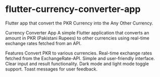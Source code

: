 # flutter-currency-converter-app
Flutter app that convert the PKR Currency into the Any Other Currency.

Currency Converter App
A simple Flutter application that converts an amount in PKR (Pakistani Rupees) to other currencies using real-time exchange rates fetched from an API.

Features
Convert PKR to various currencies.
Real-time exchange rates fetched from the ExchangeRate-API.
Simple and user-friendly interface.
Clear input and result functionality.
Dark mode and light mode toggle support.
Toast messages for user feedback.

